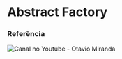 # Abstract Factory

### Referência 
![Canal no Youtube - Otavio Miranda](https://www.youtube.com/watch?v=36SzKmNnXdM&list=RDCMUCORZcu08VQiRCKpVGHTWwAA&index=1)